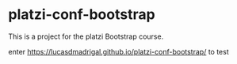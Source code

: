# platzi-conf-bootstrap

This is a project for the platzi Bootstrap course.

enter https://lucasdmadrigal.github.io/platzi-conf-bootstrap/ to test

